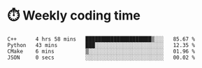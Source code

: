 
# :stopwatch: Weekly coding time
<!--START_SECTION:waka-->

```text
C++      4 hrs 58 mins   █████████████████████▒░░░   85.67 %
Python   43 mins         ███░░░░░░░░░░░░░░░░░░░░░░   12.35 %
CMake    6 mins          ▒░░░░░░░░░░░░░░░░░░░░░░░░   01.96 %
JSON     0 secs          ░░░░░░░░░░░░░░░░░░░░░░░░░   00.02 %
```

<!--END_SECTION:waka-->


<!-- <p> <img src="https://github-readme-stats.vercel.app/api?username=cozgerest&show_icons=true&hide_border=false" />  </p> -->

